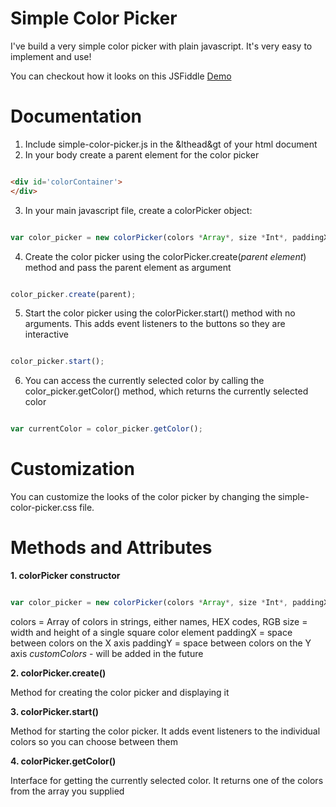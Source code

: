 # Simple Color Picker

I've build a very simple color picker with plain javascript.
It's very easy to implement and use!

You can checkout how it looks on this JSFiddle [Demo](https://jsfiddle.net/Jacobs322/p8s19f5u/)

# Documentation

1. Include simple-color-picker.js in the &lthead&gt of your html document
2. In your body create a parent element for the color picker

```HTML

<div id='colorContainer'>
</div>

```

3. In your main javascript file, create a colorPicker object:

```javascript

var color_picker = new colorPicker(colors *Array*, size *Int*, paddingX *INT*, paddingY *INT*, customColors *Boolean*);

```

4. Create the color picker using the colorPicker.create(*parent element*) method and pass the parent element as argument

```javascript

color_picker.create(parent);

```

5. Start the color picker using the colorPicker.start() method with no arguments.
This adds event listeners to the buttons so they are interactive

```javascript

color_picker.start();

```

6. You can access the currently selected color by calling the color_picker.getColor() method, which returns the currently selected color

```javascript

var currentColor = color_picker.getColor();

```
# Customization

You can customize the looks of the color picker by changing the simple-color-picker.css file.

# Methods and Attributes

**1. colorPicker constructor**
```javascript

var color_picker = new colorPicker(colors *Array*, size *Int*, paddingX *INT*, paddingY *INT*, customColors *Boolean*);

```
colors = Array of colors in strings, either names, HEX codes, RGB
size = width and height of a single square color element
paddingX = space between colors on the X axis
paddingY = space between colors on the Y axis
*customColors* - will be added in the future

**2. colorPicker.create()**

Method for creating the color picker and displaying it

**3. colorPicker.start()**

Method for starting the color picker. It adds event listeners to the individual colors so you can choose between them

**4. colorPicker.getColor()**

Interface for getting the currently selected color. It returns one of the colors from the array you supplied



